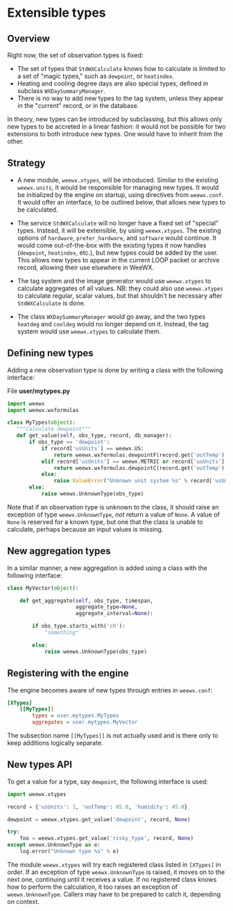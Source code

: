 # Extensible types

## Overview

Right now, the set of observation types is fixed:

- The set of types that `StdWXCalculate` knows how to calculate is limited to a set of "magic types,"
such as `dewpoint`, or `heatindex`.
- Heating and cooling degree days are also special types, defined in subclass `WXDaySummaryManager`.
- There is no way to add new types to the tag system, unless they appear in
the "current" record, or in the database.  

In theory, new types can be introduced by subclassing, but this allows only new types to be accreted 
in a linear fashion: it would not be possible for two extensions to both introduce new types. 
One would have to inherit from the other.

## Strategy

- A new module, `weewx.xtypes`, will be introduced. Similar to the existing `weewx.units`, it would be responsible for
managing new types. It would be initialized by the engine on startup, using directives from `weewx.conf`. It would offer
an interface, to be outlined below, that allows new types to be calculated.

- The service `StdWXCalculate` will no longer have a fixed set of "special" types. Instead, it will be extensible, by
using `weewx.xtypes`. The existing options of `hardware`, `prefer_hardware`, and `software` would continue. It would
come out-of-the-box with the existing types it now handles (`dewpoint`, `heatindex`, etc.), but new types could be added
by the user. This allows new types to appear in the current LOOP packet or archive record, allowing their use elsewhere
in WeeWX.

- The tag system and the image generator would use `weewx.xtypes` to calculate aggregates of all values. NB: they could
also use `weewx.xtypes` to calculate regular, scalar values, but that shouldn't be necessary 
after `StdWXCalculate` is done.

- The class `WXDaySummaryManager` would go away, and the two types `heatdeg` and `cooldeg` would no longer depend on it.
Instead, the tag system would use `weewx.xtypes` to calculate them.

## Defining new types
Adding a new observation type is done by writing a class with the following interface:

File **user/mytypes.py**
```python
import weewx
import weewx.wxformulas

class MyTypes(object):
   """Calculate dewpoint"""
   def get_value(self, obs_type, record, db_manager):
       if obs_type == 'dewpoint':
           if record['usUnits'] == weewx.US:
               return weewx.wxformulas.dewpointF(record.get('outTemp'), record.get('outHumidity'))
           elif record['usUnits'] == weewx.METRIC or record['usUnits'] == weewx.METRICWX:
               return weewx.wxformulas.dewpointC(record.get('outTemp'), record.get('outHumidity'))
           else:
               raise ValueError("Unknown unit system %s" % record['usUnits'])
       else:
           raise weewx.UnknownType(obs_type)
```

Note that if an observation type is unknown to the class, it should raise an exception of type `weewx.UnknownType`,
*not* return a value of `None`. A value of `None` is reserved for a known type, but one that the class is unable to
calculate, perhaps because an input values is missing.

## New aggregation types
In a similar manner, a new aggregation is added using a class with the following interface:

```python
class MyVector(object):

    def get_aggregate(self, obs_type, timespan,
                      aggregate_type=None,
                      aggregate_interval=None):

        if obs_type.starts_with('ch'):
            "something"

        else:
            raise weewx.UnknownType(obs_type)
```

## Registering with the engine
The engine becomes aware of new types through entries in `weewx.conf`:

```ini
[XTypes]
    [[MyTypes]]
        types = user.mytypes.MyTypes
        aggregates = user.mytypes.MyVector
```
The subsection name `[[MyTypes]]` is not actually used and is there only to keep additions logically separate.

## New types API

To get a value for a type, say `dewpoint`, the following interface is used:

```python
import weewx.xtypes

record = {'usUnits': 1, 'outTemp': 65.0, 'humidity': 45.0}

dewpoint = weewx.xtypes.get_value('dewpoint', record, None)

try:
    foo = weewx.xtypes.get_value('risky_type', record, None)
except weewx.UnknownType as e:
    log.error("Unknown type %s" % e)
```

The module `weewx.xtypes` will try each registered class listed in `[XTypes]` in order. If an 
exception of type `weewx.UnknownType` is raised, it moves on to the next one, continuing until it 
receives a value. If no registered class knows how to perform the calculation, it too raises
an exception of `weewx.UnknownType`. Callers may have to be prepared to catch it, depending on
context.

        
        